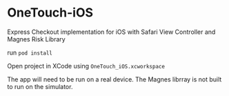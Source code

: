 # OneTouch-iOS
Express Checkout implementation for iOS with Safari View Controller and Magnes Risk Library

run `pod install`

Open project in XCode using `OneTouch_iOS.xcworkspace`

The app will need to be run on a real device. The Magnes librray is not built to run on the simulator.